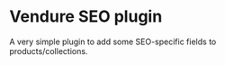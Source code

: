 # Vendure SEO plugin

A very simple plugin to add some SEO-specific fields to products/collections.
